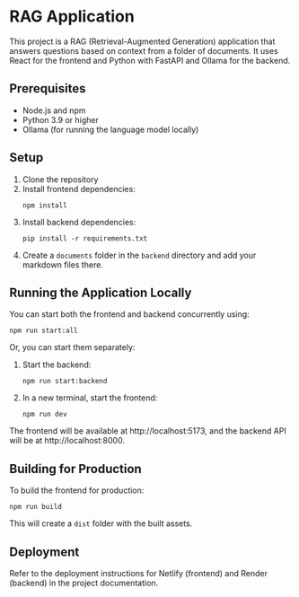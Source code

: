 # RAG Application

This project is a RAG (Retrieval-Augmented Generation) application that answers questions based on context from a folder of documents. It uses React for the frontend and Python with FastAPI and Ollama for the backend.

## Prerequisites

- Node.js and npm
- Python 3.9 or higher
- Ollama (for running the language model locally)

## Setup

1. Clone the repository
2. Install frontend dependencies:
   ```
   npm install
   ```
3. Install backend dependencies:
   ```
   pip install -r requirements.txt
   ```
4. Create a `documents` folder in the `backend` directory and add your markdown files there.

## Running the Application Locally

You can start both the frontend and backend concurrently using:

```
npm run start:all
```

Or, you can start them separately:

1. Start the backend:
   ```
   npm run start:backend
   ```
2. In a new terminal, start the frontend:
   ```
   npm run dev
   ```

The frontend will be available at http://localhost:5173, and the backend API will be at http://localhost:8000.

## Building for Production

To build the frontend for production:

```
npm run build
```

This will create a `dist` folder with the built assets.

## Deployment

Refer to the deployment instructions for Netlify (frontend) and Render (backend) in the project documentation.